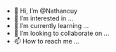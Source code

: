 - 👋 Hi, I’m @Nathancuy
- 👀 I’m interested in ...
- 🌱 I’m currently learning ...
- 💞️ I’m looking to collaborate on ...
- 📫 How to reach me ...

<!---
Nathancuy/Nathancuy is a ✨ special ✨ repository because its `README.md` (this file) appears on your GitHub profile.
You can click the Preview link to take a look at your changes.
--->
